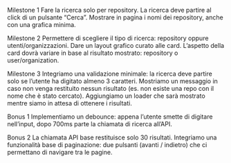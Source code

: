 Milestone 1
Fare la ricerca solo per repository.
La ricerca deve partire al click di un pulsante “Cerca”.
Mostrare in pagina i nomi dei repository, anche con una grafica minima.

Milestone 2
Permettere di scegliere il tipo di ricerca: repository oppure utenti/organizzazioni.
Dare un layout grafico curato alle card.
L’aspetto della card dovrà variare in base al risultato mostrato: repository o user/organization.

Milestone 3
Integriamo una validazione minimale: la ricerca deve partire solo se l’utente ha digitato almeno 3 caratteri.
Mostriamo un messaggio in caso non venga restituito nessun risultato (es. non esiste una repo con il nome che è stato cercato).
Aggiungiamo un loader che sarà mostrato mentre siamo in attesa di ottenere i risultati.

Bonus 1
Implementiamo un debounce: appena l’utente smette di digitare nell’input, dopo 700ms parte la chiamata di ricerca all’API.

Bonus 2
La chiamata API base restituisce solo 30 risultati. Integriamo una funzionalità base di paginazione: due pulsanti (avanti / indietro) che ci permettano di navigare tra le pagine.